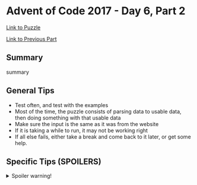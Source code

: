 # Advent of Code 2017 - Day 6, Part 2

[Link to Puzzle](https://adventofcode.com/2017/day/6#part2)

[Link to Previous Part](https://github.com/CodingAP/unofficial-aoc-syllabus/blob/main/years/2017/day6/part1.md)

## Summary
summary

## General Tips
- Test often, and test with the examples
- Most of the time, the puzzle consists of parsing data to usable data, then doing something with that usable data
- Make sure the input is the same as it was from the website
- If it is taking a while to run, it may not be working right
- If all else fails, either take a break and come back to it later, or get some help.

## Specific Tips (SPOILERS)
<details> <summary>Spoiler warning!</summary>

specific tips

</details>